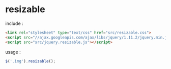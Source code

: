 resizable
=========

include :
```html
<link rel="stylesheet" type="text/css" href="src/resizable.css">
<script src="//ajax.googleapis.com/ajax/libs/jquery/1.11.2/jquery.min.js"></script>
<script src="src/jquery.resizable.js"></script>
```

usage :
```javascript
$('.img').resizable();
```
